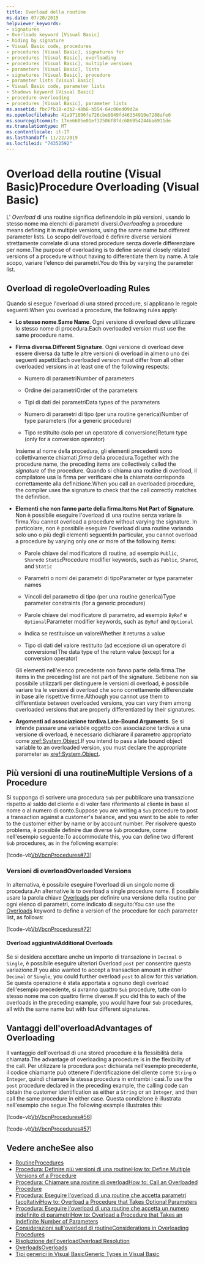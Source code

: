 ```yaml
---
title: Overload della routine
ms.date: 07/20/2015
helpviewer_keywords:
- signatures
- Overloads keyword [Visual Basic]
- hiding by signature
- Visual Basic code, procedures
- procedures [Visual Basic], signatures for
- procedures [Visual Basic], overloading
- procedures [Visual Basic], multiple versions
- parameters [Visual Basic], lists
- signatures [Visual Basic], procedure
- parameter lists [Visual Basic]
- Visual Basic code, parameter lists
- Shadows keyword [Visual Basic]
- procedure overloading
- procedures [Visual Basic], parameter lists
ms.assetid: fbc7fb18-e3b2-48b6-b554-64c00ed09d2a
ms.openlocfilehash: 41a971896fe726cbe9849fd46334910e7288afe0
ms.sourcegitcommit: 17ee6605e01ef32506f8fdc686954244ba6911de
ms.translationtype: MT
ms.contentlocale: it-IT
ms.lasthandoff: 11/22/2019
ms.locfileid: "74352592"
---
```

# <a name="procedure-overloading-visual-basic"></a><span data-ttu-id="1e92b-102">Overload della routine (Visual Basic)</span><span class="sxs-lookup"><span data-stu-id="1e92b-102">Procedure Overloading (Visual Basic)</span></span>

<span data-ttu-id="1e92b-103">L' *Overload* di una routine significa definendolo in più versioni, usando lo stesso nome ma elenchi di parametri diversi.</span><span class="sxs-lookup"><span data-stu-id="1e92b-103">*Overloading* a procedure means defining it in multiple versions, using the same name but different parameter lists.</span></span> <span data-ttu-id="1e92b-104">Lo scopo dell'overload è definire diverse versioni strettamente correlate di una stored procedure senza doverle differenziare per nome.</span><span class="sxs-lookup"><span data-stu-id="1e92b-104">The purpose of overloading is to define several closely related versions of a procedure without having to differentiate them by name.</span></span> <span data-ttu-id="1e92b-105">A tale scopo, variare l'elenco dei parametri.</span><span class="sxs-lookup"><span data-stu-id="1e92b-105">You do this by varying the parameter list.</span></span>

## <a name="overloading-rules"></a><span data-ttu-id="1e92b-106">Overload di regole</span><span class="sxs-lookup"><span data-stu-id="1e92b-106">Overloading Rules</span></span>

<span data-ttu-id="1e92b-107">Quando si esegue l'overload di una stored procedure, si applicano le regole seguenti:</span><span class="sxs-lookup"><span data-stu-id="1e92b-107">When you overload a procedure, the following rules apply:</span></span>

- <span data-ttu-id="1e92b-108">**Lo stesso nome**.</span><span class="sxs-lookup"><span data-stu-id="1e92b-108">**Same Name**.</span></span> <span data-ttu-id="1e92b-109">Ogni versione di overload deve utilizzare lo stesso nome di procedura.</span><span class="sxs-lookup"><span data-stu-id="1e92b-109">Each overloaded version must use the same procedure name.</span></span>

- <span data-ttu-id="1e92b-110">**Firma diversa**.</span><span class="sxs-lookup"><span data-stu-id="1e92b-110">**Different Signature**.</span></span> <span data-ttu-id="1e92b-111">Ogni versione di overload deve essere diversa da tutte le altre versioni di overload in almeno uno dei seguenti aspetti:</span><span class="sxs-lookup"><span data-stu-id="1e92b-111">Each overloaded version must differ from all other overloaded versions in at least one of the following respects:</span></span>

  - <span data-ttu-id="1e92b-112">Numero di parametri</span><span class="sxs-lookup"><span data-stu-id="1e92b-112">Number of parameters</span></span>

  - <span data-ttu-id="1e92b-113">Ordine dei parametri</span><span class="sxs-lookup"><span data-stu-id="1e92b-113">Order of the parameters</span></span>

  - <span data-ttu-id="1e92b-114">Tipi di dati dei parametri</span><span class="sxs-lookup"><span data-stu-id="1e92b-114">Data types of the parameters</span></span>

  - <span data-ttu-id="1e92b-115">Numero di parametri di tipo (per una routine generica)</span><span class="sxs-lookup"><span data-stu-id="1e92b-115">Number of type parameters (for a generic procedure)</span></span>

  - <span data-ttu-id="1e92b-116">Tipo restituito (solo per un operatore di conversione)</span><span class="sxs-lookup"><span data-stu-id="1e92b-116">Return type (only for a conversion operator)</span></span>

  <span data-ttu-id="1e92b-117">Insieme al nome della procedura, gli elementi precedenti sono collettivamente chiamati *firma* della procedura.</span><span class="sxs-lookup"><span data-stu-id="1e92b-117">Together with the procedure name, the preceding items are collectively called the *signature* of the procedure.</span></span> <span data-ttu-id="1e92b-118">Quando si chiama una routine di overload, il compilatore usa la firma per verificare che la chiamata corrisponda correttamente alla definizione.</span><span class="sxs-lookup"><span data-stu-id="1e92b-118">When you call an overloaded procedure, the compiler uses the signature to check that the call correctly matches the definition.</span></span>

- <span data-ttu-id="1e92b-119">**Elementi che non fanno parte della firma**.</span><span class="sxs-lookup"><span data-stu-id="1e92b-119">**Items Not Part of Signature**.</span></span> <span data-ttu-id="1e92b-120">Non è possibile eseguire l'overload di una routine senza variare la firma.</span><span class="sxs-lookup"><span data-stu-id="1e92b-120">You cannot overload a procedure without varying the signature.</span></span> <span data-ttu-id="1e92b-121">In particolare, non è possibile eseguire l'overload di una routine variando solo uno o più degli elementi seguenti:</span><span class="sxs-lookup"><span data-stu-id="1e92b-121">In particular, you cannot overload a procedure by varying only one or more of the following items:</span></span>

  - <span data-ttu-id="1e92b-122">Parole chiave del modificatore di routine, ad esempio `Public`, `Shared`e `Static`</span><span class="sxs-lookup"><span data-stu-id="1e92b-122">Procedure modifier keywords, such as `Public`, `Shared`, and `Static`</span></span>

  - <span data-ttu-id="1e92b-123">Parametri o nomi dei parametri di tipo</span><span class="sxs-lookup"><span data-stu-id="1e92b-123">Parameter or type parameter names</span></span>

  - <span data-ttu-id="1e92b-124">Vincoli del parametro di tipo (per una routine generica)</span><span class="sxs-lookup"><span data-stu-id="1e92b-124">Type parameter constraints (for a generic procedure)</span></span>

  - <span data-ttu-id="1e92b-125">Parole chiave del modificatore di parametro, ad esempio `ByRef` e `Optional`</span><span class="sxs-lookup"><span data-stu-id="1e92b-125">Parameter modifier keywords, such as `ByRef` and `Optional`</span></span>

  - <span data-ttu-id="1e92b-126">Indica se restituisce un valore</span><span class="sxs-lookup"><span data-stu-id="1e92b-126">Whether it returns a value</span></span>

  - <span data-ttu-id="1e92b-127">Tipo di dati del valore restituito (ad eccezione di un operatore di conversione)</span><span class="sxs-lookup"><span data-stu-id="1e92b-127">The data type of the return value (except for a conversion operator)</span></span>

  <span data-ttu-id="1e92b-128">Gli elementi nell'elenco precedente non fanno parte della firma.</span><span class="sxs-lookup"><span data-stu-id="1e92b-128">The items in the preceding list are not part of the signature.</span></span> <span data-ttu-id="1e92b-129">Sebbene non sia possibile utilizzarli per distinguere le versioni di overload, è possibile variare tra le versioni di overload che sono correttamente differenziate in base alle rispettive firme.</span><span class="sxs-lookup"><span data-stu-id="1e92b-129">Although you cannot use them to differentiate between overloaded versions, you can vary them among overloaded versions that are properly differentiated by their signatures.</span></span>

- <span data-ttu-id="1e92b-130">**Argomenti ad associazione tardiva**.</span><span class="sxs-lookup"><span data-stu-id="1e92b-130">**Late-Bound Arguments**.</span></span> <span data-ttu-id="1e92b-131">Se si intende passare una variabile oggetto con associazione tardiva a una versione di overload, è necessario dichiarare il parametro appropriato come <xref:System.Object>.</span><span class="sxs-lookup"><span data-stu-id="1e92b-131">If you intend to pass a late bound object variable to an overloaded version, you must declare the appropriate parameter as <xref:System.Object>.</span></span>

## <a name="multiple-versions-of-a-procedure"></a><span data-ttu-id="1e92b-132">Più versioni di una routine</span><span class="sxs-lookup"><span data-stu-id="1e92b-132">Multiple Versions of a Procedure</span></span>

<span data-ttu-id="1e92b-133">Si supponga di scrivere una procedura `Sub` per pubblicare una transazione rispetto al saldo del cliente e di voler fare riferimento al cliente in base al nome o al numero di conto.</span><span class="sxs-lookup"><span data-stu-id="1e92b-133">Suppose you are writing a `Sub` procedure to post a transaction against a customer's balance, and you want to be able to refer to the customer either by name or by account number.</span></span> <span data-ttu-id="1e92b-134">Per risolvere questo problema, è possibile definire due diverse `Sub` procedure, come nell'esempio seguente:</span><span class="sxs-lookup"><span data-stu-id="1e92b-134">To accommodate this, you can define two different `Sub` procedures, as in the following example:</span></span>

[!code-vb[VbVbcnProcedures#73](~/samples/snippets/visualbasic/VS_Snippets_VBCSharp/VbVbcnProcedures/VB/Class1.vb#73)]

### <a name="overloaded-versions"></a><span data-ttu-id="1e92b-135">Versioni di overload</span><span class="sxs-lookup"><span data-stu-id="1e92b-135">Overloaded Versions</span></span>

<span data-ttu-id="1e92b-136">In alternativa, è possibile eseguire l'overload di un singolo nome di procedura.</span><span class="sxs-lookup"><span data-stu-id="1e92b-136">An alternative is to overload a single procedure name.</span></span> <span data-ttu-id="1e92b-137">È possibile usare la parola chiave [Overloads](../../../../visual-basic/language-reference/modifiers/overloads.md) per definire una versione della routine per ogni elenco di parametri, come indicato di seguito:</span><span class="sxs-lookup"><span data-stu-id="1e92b-137">You can use the [Overloads](../../../../visual-basic/language-reference/modifiers/overloads.md) keyword to define a version of the procedure for each parameter list, as follows:</span></span>

[!code-vb[VbVbcnProcedures#72](~/samples/snippets/visualbasic/VS_Snippets_VBCSharp/VbVbcnProcedures/VB/Class1.vb#72)]

#### <a name="additional-overloads"></a><span data-ttu-id="1e92b-138">Overload aggiuntivi</span><span class="sxs-lookup"><span data-stu-id="1e92b-138">Additional Overloads</span></span>

<span data-ttu-id="1e92b-139">Se si desidera accettare anche un importo di transazione in `Decimal` o `Single`, è possibile eseguire ulteriori Overload `post` per consentire questa variazione.</span><span class="sxs-lookup"><span data-stu-id="1e92b-139">If you also wanted to accept a transaction amount in either `Decimal` or `Single`, you could further overload `post` to allow for this variation.</span></span> <span data-ttu-id="1e92b-140">Se questa operazione è stata apportata a ognuno degli overload dell'esempio precedente, si avranno quattro `Sub` procedure, tutte con lo stesso nome ma con quattro firme diverse.</span><span class="sxs-lookup"><span data-stu-id="1e92b-140">If you did this to each of the overloads in the preceding example, you would have four `Sub` procedures, all with the same name but with four different signatures.</span></span>

## <a name="advantages-of-overloading"></a><span data-ttu-id="1e92b-141">Vantaggi dell'overload</span><span class="sxs-lookup"><span data-stu-id="1e92b-141">Advantages of Overloading</span></span>

<span data-ttu-id="1e92b-142">Il vantaggio dell'overload di una stored procedure è la flessibilità della chiamata.</span><span class="sxs-lookup"><span data-stu-id="1e92b-142">The advantage of overloading a procedure is in the flexibility of the call.</span></span> <span data-ttu-id="1e92b-143">Per utilizzare la procedura `post` dichiarata nell'esempio precedente, il codice chiamante può ottenere l'identificazione del cliente come `String` o `Integer`, quindi chiamare la stessa procedura in entrambi i casi.</span><span class="sxs-lookup"><span data-stu-id="1e92b-143">To use the `post` procedure declared in the preceding example, the calling code can obtain the customer identification as either a `String` or an `Integer`, and then call the same procedure in either case.</span></span> <span data-ttu-id="1e92b-144">Questa condizione è illustrata nell'esempio che segue.</span><span class="sxs-lookup"><span data-stu-id="1e92b-144">The following example illustrates this:</span></span>

[!code-vb[VbVbcnProcedures#56](~/samples/snippets/visualbasic/VS_Snippets_VBCSharp/VbVbcnProcedures/VB/Class1.vb#56)]

[!code-vb[VbVbcnProcedures#57](~/samples/snippets/visualbasic/VS_Snippets_VBCSharp/VbVbcnProcedures/VB/Class1.vb#57)]

## <a name="see-also"></a><span data-ttu-id="1e92b-145">Vedere anche</span><span class="sxs-lookup"><span data-stu-id="1e92b-145">See also</span></span>

- [<span data-ttu-id="1e92b-146">Routine</span><span class="sxs-lookup"><span data-stu-id="1e92b-146">Procedures</span></span>](./index.md)
- [<span data-ttu-id="1e92b-147">Procedura: Definire più versioni di una routine</span><span class="sxs-lookup"><span data-stu-id="1e92b-147">How to: Define Multiple Versions of a Procedure</span></span>](./how-to-define-multiple-versions-of-a-procedure.md)
- [<span data-ttu-id="1e92b-148">Procedura: Chiamare una routine di overload</span><span class="sxs-lookup"><span data-stu-id="1e92b-148">How to: Call an Overloaded Procedure</span></span>](./how-to-call-an-overloaded-procedure.md)
- [<span data-ttu-id="1e92b-149">Procedura: Eseguire l'overload di una routine che accetta parametri facoltativi</span><span class="sxs-lookup"><span data-stu-id="1e92b-149">How to: Overload a Procedure that Takes Optional Parameters</span></span>](./how-to-overload-a-procedure-that-takes-optional-parameters.md)
- [<span data-ttu-id="1e92b-150">Procedura: Eseguire l'overload di una routine che accetta un numero indefinito di parametri</span><span class="sxs-lookup"><span data-stu-id="1e92b-150">How to: Overload a Procedure that Takes an Indefinite Number of Parameters</span></span>](./how-to-overload-a-procedure-that-takes-an-indefinite-number-of-parameters.md)
- [<span data-ttu-id="1e92b-151">Considerazioni sull'overload di routine</span><span class="sxs-lookup"><span data-stu-id="1e92b-151">Considerations in Overloading Procedures</span></span>](./considerations-in-overloading-procedures.md)
- [<span data-ttu-id="1e92b-152">Risoluzione dell'overload</span><span class="sxs-lookup"><span data-stu-id="1e92b-152">Overload Resolution</span></span>](./overload-resolution.md)
- [<span data-ttu-id="1e92b-153">Overloads</span><span class="sxs-lookup"><span data-stu-id="1e92b-153">Overloads</span></span>](../../../../visual-basic/language-reference/modifiers/overloads.md)
- [<span data-ttu-id="1e92b-154">Tipi generici in Visual Basic</span><span class="sxs-lookup"><span data-stu-id="1e92b-154">Generic Types in Visual Basic</span></span>](../../../../visual-basic/programming-guide/language-features/data-types/generic-types.md)
